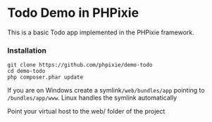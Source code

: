 # Todo Demo in PHPixie

This is a basic Todo app implemented in the PHPixie framework.

### Installation

```
git clone https://github.com/phpixie/demo-todo
cd demo-todo
php composer.phar update
```

If you are on Windows create a symlink`/web/bundles/app` pointing to `/bundles/app/www`.
Linux handles the symlink automatically

Point your virtual host to the web/ folder of the project